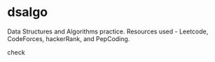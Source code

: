 # dsalgo
Data Structures and Algorithms practice. Resources used - Leetcode, CodeForces, hackerRank, and PepCoding.

check
